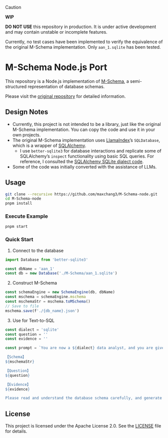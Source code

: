 > [!CAUTION]
> **WIP**
> 
> **DO NOT USE** this repository in production. It is under active development and may contain unstable or incomplete features.
>
> Currently, no test cases have been implemented to verify the equivalence of the original M-Schema implementation. Only  `aan_1.sqlite` has been tested.

# M-Schema Node.js Port

This repository is a Node.js implementation of [M-Schema](https://github.com/XGenerationLab/M-Schema), a semi-structured representation of database schemas.

Please visit the [original repository](https://github.com/XGenerationLab/M-Schema) for detailed information.

## Design Notes

- Currently, this project is not intended to be a library, just like the original M-Schema implementation. You can copy the code and use it in your own projects.
- The original M-Schema implementation uses [LlamaIndex](https://github.com/run-llama/llama_index)’s `SQLDatabase`, which is a wrapper of [SQLAlchemy](https://github.com/sqlalchemy/sqlalchemy).
  - I use `better-sqlite3` for database interactions and replicate some of SQLAlchemy’s `inspect` functionality using basic SQL queries. For reference, I consulted the [SQLAlchemy SQLite dialect code](https://github.com/sqlalchemy/sqlalchemy/blob/main/lib/sqlalchemy/dialects/sqlite/base.py).
- Some of the code was initially converted with the assistance of LLMs.

## Usage

```bash
git clone --recursive https://github.com/maxchang3/M-Schema-node.git
cd M-Schema-node
pnpm install
```

### Execute Example

```bash
pnpm start
```

### Quick Start

1. Connect to the database

```ts
import Database from 'better-sqlite3'

const dbName = 'aan_1'
const db = new Database('./M-Schema/aan_1.sqlite')
```

2. Construct M-Schema

```ts
const schemaEngine = new SchemaEngine(db, dbName)
const mschema = schemaEngine.mschema
const mschemaStr = mschema.toMSchema()
// Save to file
mschema.save(f'./{db_name}.json')
```

3. Use for Text-to-SQL

```ts
const dialect = 'sqlite'
const question = ''
const evidence = ''

const prompt = `You are now a ${dialect} data analyst, and you are given a database schema as follows:

【Schema】
${mschemaStr}

【Question】
${question}

【Evidence】
${evidence}

Please read and understand the database schema carefully, and generate an executable SQL based on the user's question and evidence. The generated SQL is protected by \`\`\`sql and \`\`\`.`
```

## License

This project is licensed under the Apache License 2.0. See the [LICENSE](LICENSE) file for details.

